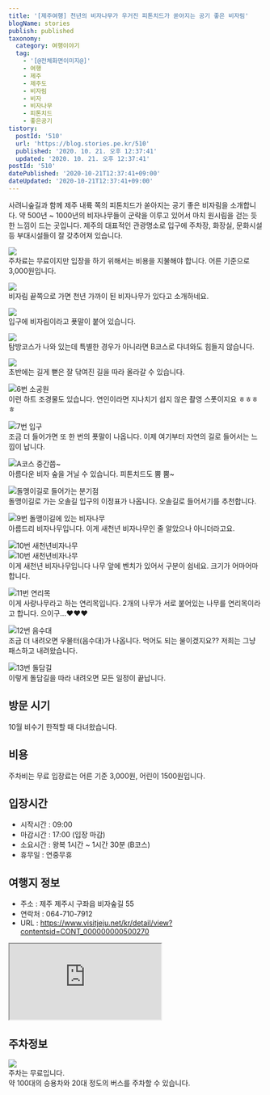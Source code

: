 ```yaml
---
title: '[제주여행] 천년의 비자나무가 우거진 피톤치드가 쏟아지는 공기 좋은 비자림'
blogName: stories
publish: published
taxonomy:
  category: 여행이야기
  tag:
    - '[@전체화면이미지@]'
    - 여행
    - 제주
    - 제주도
    - 비자림
    - 비자
    - 비자나무
    - 피톤치드
    - 좋은공기
tistory:
  postId: '510'
  url: 'https://blog.stories.pe.kr/510'
  published: '2020. 10. 21. 오후 12:37:41'
  updated: '2020. 10. 21. 오후 12:37:41'
postId: '510'
datePublished: '2020-10-21T12:37:41+09:00'
dateUpdated: '2020-10-21T12:37:41+09:00'
---
```



사려니숲길과 함께 제주 내륙 쪽의 피톤치드가 쏟아지는 공기 좋은 비자림을 소개합니다. 약 500년 ~ 1000년의 비자나무들이 군락을 이루고 있어서 마치 원시림을 걷는 듯한 느낌이 드는 곳입니다. 
제주의 대표적인 관광명소로 입구에 주차장, 화장실, 문화시설 등 부대시설들이 잘 갖추어져 있습니다. 

![](./images/20201009_130202-01.jpeg)  
주차료는 무료이지만 입장을 하기 위해서는 비용을 지불해야 합니다. 어른 기준으로 3,000원입니다. 

![](./images/20201009_130237-01.jpeg)  
비자림 끝쪽으로 가면 천년 가까이 된 비자나무가 있다고 소개하네요.  

![](./images/20201009_130317-01.jpeg)  
입구에 비자림이라고 푯말이 붙어 있습니다. 

![](./images/20201009_130444-01.jpeg)  
탐방코스가 나와 있는데 특별한 경우가 아니라면 B코스로 다녀와도 힘들지 않습니다. 

![](./images/20201009_130457-01.jpeg)  
초반에는 길게 뻗은 잘 닦여진 길을 따라 올라갈 수 있습니다. 

![6번 소공원](./images/20201009_130704-01.jpeg)  
이런 하트 조경물도 있습니다. 연인이라면 지나치기 쉽지 않은 촬영 스폿이지요 ㅎㅎㅎㅎ

![7번 입구](./images/20201009_131207-01.jpeg)  
조금 더 들어가면 또 한 번의 푯말이 나옵니다. 이제 여기부터 자연의 길로 들어서는 느낌이 납니다. 

![A코스 중간쯤~](./images/20201009_131542-01.jpeg)  
아름다운 비자 숲을 거닐 수 있습니다. 피톤치드도 뿜 뿜~

![돌멩이길로 들어가는 분기점](./images/20201009_132501-01.jpeg)  
돌맹이길로 가는 오솔길 입구의 이정표가 나옵니다. 오솔길로 들어서기를 추천합니다. 

![9번 돌맹이길에 있는 비자나무](./images/20201009_132953-01.jpeg)  
아름드리 비자나무입니다. 이게 새천년 비자나무인 줄 알았으나 아니더라고요.  

![10번 새천년비자나무](./images/20201009_134639-01.jpeg)  
![10번 새천년비자나무](./images/20201009_134829-01.jpeg)  
이게 새천년 비자나무입니다 나무 앞에 벤치가 있어서 구분이 쉽네요. 크기가 어마어마합니다.  

![11번 연리목](./images/20201009_135007-01.jpeg)  
이게 사랑나무라고 하는 연리목입니다. 2개의 나무가 서로 붙어있는 나무를 연리목이라고 합니다. 으이구...♥♥♥  

![12번 음수대](./images/20201009_135717-01.jpeg)  
조금 더 내려오면 우물터(음수대)가 나옵니다. 먹어도 되는 물이겠지요?? 저희는 그냥 패스하고 내려왔습니다. 

![13번 돌담길](./images/20201009_140343-01.jpeg)  
이렇게 돌담길을 따라 내려오면 모든 일정이 끝납니다. 

## 방문 시기  
10월 비수기 한적할 때 다녀왔습니다. 

## 비용  
주차비는 무료 입장료는 어른 기준 3,000원, 어린이 1500원입니다.

## 입장시간  
- 시작시간 : 09:00 
- 마감시간 : 17:00 (입장 마감)    
- 소요시간 : 왕복 1시간 ~ 1시간 30분 (B코스) 
- 휴무일 : 연중무휴  

## 여행지 정보  
- 주소 : 제주 제주시 구좌읍 비자숲길 55  
- 연락처 : 064-710-7912  
- URL : https://www.visitjeju.net/kr/detail/view?contentsid=CONT_000000000500270     

<div class='embed-responsive embed-responsive-16by9'>
    <iframe src='https://www.google.com/maps/embed?pb=!1m18!1m12!1m3!1d6850.2978018454005!2d126.80251883815474!3d33.48467931686885!2m3!1f0!2f0!3f0!3m2!1i1024!2i768!4f13.1!3m3!1m2!1s0x350d17330b2d9d17%3A0x7bedd232f66acd24!2z67mE7J6Q66a8!5e0!3m2!1sko!2skr!4v1603251141661!5m2!1sko!2skr' class='embed-responsive-item' allowfullscreen></iframe>
</div>

## 주차정보  
![](./images/20201009_130128-01.jpeg)  
주차는 무료입니다.  
약 100대의 승용차와 20대 정도의 버스를 주차할 수 있습니다. 
